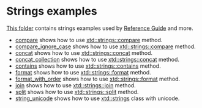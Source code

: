 # Strings examples

[This folder](.) contains strings examples used by [Reference Guide](https://codedocs.xyz/gammasoft71/xtd/) and more.

* [compare](compare/README.md) shows how to use [xtd::strings::compare](../../../src/xtd.core/include/xtd/strings.h) method.
* [compare_ignore_case](compare_ignore_case/README.md) shows how to use [xtd::strings::compare](../../../src/xtd.core/include/xtd/strings.h) method.
* [concat](concat/README.md) shows how to use [xtd::strings::concat](../../../src/xtd.core/include/xtd/strings.h) method.
* [concat_collection](concat_collection/README.md) shows how to use [xtd::strings::concat](../../../src/xtd.core/include/xtd/strings.h) method.
* [contains](contains/README.md) shows how to use [xtd::strings::contains](../../../src/xtd.core/include/xtd/strings.h) method.
* [format](format/README.md) shows how to use [xtd::strings::format](../../../src/xtd.core/include/xtd/strings.h) method.
* [format_with_order](format_with_order/README.md) shows how to use [xtd::strings::format](../../../src/xtd.core/include/xtd/strings.h) method.
* [join](join/README.md) shows how to use [xtd::strings::join](../../../src/xtd.core/include/xtd/strings.h) method.
* [split](split/README.md) shows how to use [xtd::strings::split](../../../src/xtd.core/include/xtd/strings.h) method.
* [string_unicode](string_unicode/README.md) shows how to use [xtd::strings](../../../src/xtd.core/include/xtd/strings.h) class with unicode.
